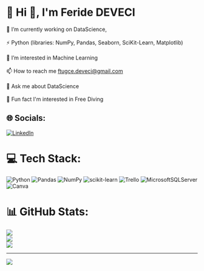 #                                💫 Hi 👋, I'm Feride DEVECI

🔭 I’m currently working on DataScience,<br><br>
⚡ Python (libraries: NumPy, Pandas, Seaborn, SciKit-Learn, Matplotlib)<br><br>
👀 I’m interested in Machine Learning<br><br>
📫 How to reach me ftugce.deveci@gmail.com<br><br>
💬 Ask me about DataScience<br><br>
👯 Fun fact I'm interested in Free Diving


## 🌐 Socials:
[![LinkedIn](https://img.shields.io/badge/LinkedIn-%230077B5.svg?logo=linkedin&logoColor=white)](https://linkedin.com/in/https://www.linkedin.com/in/feride-tugce-deveci-bayraktar/) 

# 💻 Tech Stack:
![Python](https://img.shields.io/badge/python-3670A0?style=plastic&logo=python&logoColor=ffdd54) ![Pandas](https://img.shields.io/badge/pandas-%23150458.svg?style=plastic&logo=pandas&logoColor=white) ![NumPy](https://img.shields.io/badge/numpy-%23013243.svg?style=plastic&logo=numpy&logoColor=white) ![scikit-learn](https://img.shields.io/badge/scikit--learn-%23F7931E.svg?style=plastic&logo=scikit-learn&logoColor=white) ![Trello](https://img.shields.io/badge/Trello-%23026AA7.svg?style=plastic&logo=Trello&logoColor=white) ![MicrosoftSQLServer](https://img.shields.io/badge/Microsoft%20SQL%20Sever-CC2927?style=plastic&logo=microsoft%20sql%20server&logoColor=white) ![Canva](https://img.shields.io/badge/Canva-%2300C4CC.svg?style=plastic&logo=Canva&logoColor=white)
# 📊 GitHub Stats:
![](https://github-readme-stats.vercel.app/api?username=feridetugce&theme=dark&hide_border=false&include_all_commits=false&count_private=false)<br/>
![](https://github-readme-streak-stats.herokuapp.com/?user=feridetugce&theme=dark&hide_border=false)<br/>
![](https://github-readme-stats.vercel.app/api/top-langs/?username=feridetugce&theme=dark&hide_border=false&include_all_commits=false&count_private=false&layout=compact)

---
[![](https://visitcount.itsvg.in/api?id=feridetugce&icon=0&color=0)](https://visitcount.itsvg.in)

<!-- Proudly created with GPRM ( https://gprm.itsvg.in ) -->
